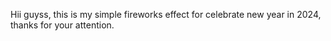 Hii guyss, this is my simple fireworks effect for celebrate new year in 2024, thanks for your attention.
